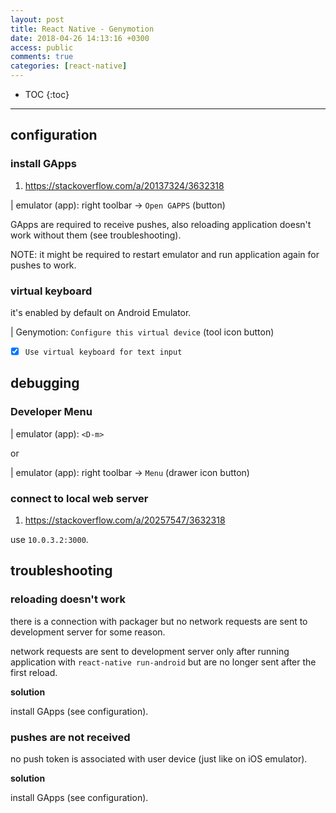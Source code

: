 ```yaml
---
layout: post
title: React Native - Genymotion
date: 2018-04-26 14:13:16 +0300
access: public
comments: true
categories: [react-native]
---
```


<!-- more -->

* TOC
{:toc}
<hr>

configuration
-------------

### install GApps

1. <https://stackoverflow.com/a/20137324/3632318>

| emulator (app): right toolbar → `Open GAPPS` (button)

GApps are required to receive pushes, also reloading application
doesn't work without them (see troubleshooting).

NOTE: it might be required to restart emulator and run application
      again for pushes to work.

### virtual keyboard

it's enabled by default on Android Emulator.

| Genymotion: `Configure this virtual device` (tool icon button)

- [x] `Use virtual keyboard for text input`

debugging
---------

### Developer Menu

| emulator (app): `<D-m>`

or

| emulator (app): right toolbar → `Menu` (drawer icon button)

### connect to local web server

1. <https://stackoverflow.com/a/20257547/3632318>

use `10.0.3.2:3000`.

troubleshooting
---------------

### reloading doesn't work

there is a connection with packager but no network requests are sent to
development server for some reason.

network requests are sent to development server only after running application
with `react-native run-android` but are no longer sent after the first reload.

**solution**

install GApps (see configuration).

### pushes are not received

no push token is associated with user device (just like on iOS emulator).

**solution**

install GApps (see configuration).
